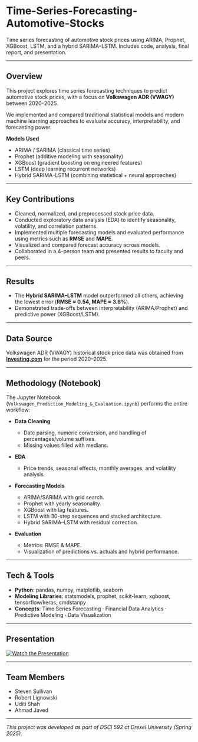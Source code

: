 # Time-Series-Forecasting-Automotive-Stocks  

Time series forecasting of automotive stock prices using ARIMA, Prophet, XGBoost, LSTM, and a hybrid SARIMA–LSTM. Includes code, analysis, final report, and presentation.  

---

## Overview  
This project explores time series forecasting techniques to predict automotive stock prices, with a focus on **Volkswagen ADR (VWAGY)** between 2020–2025.  

We implemented and compared traditional statistical models and modern machine learning approaches to evaluate accuracy, interpretability, and forecasting power.  

**Models Used**  
- ARIMA / SARIMA (classical time series)  
- Prophet (additive modeling with seasonality)  
- XGBoost (gradient boosting on engineered features)  
- LSTM (deep learning recurrent networks)  
- Hybrid SARIMA–LSTM (combining statistical + neural approaches)  

---

## Key Contributions  
- Cleaned, normalized, and preprocessed stock price data.  
- Conducted exploratory data analysis (EDA) to identify seasonality, volatility, and correlation patterns.  
- Implemented multiple forecasting models and evaluated performance using metrics such as **RMSE** and **MAPE**.  
- Visualized and compared forecast accuracy across models.  
- Collaborated in a 4-person team and presented results to faculty and peers.  

---

## Results  
- The **Hybrid SARIMA–LSTM** model outperformed all others, achieving the lowest error (**RMSE ≈ 0.54, MAPE ≈ 3.6%**).  
- Demonstrated trade-offs between interpretability (ARIMA/Prophet) and predictive power (XGBoost/LSTM).  

---

## Data Source  
Volkswagen ADR (VWAGY) historical stock price data was obtained from **[Investing.com](https://www.investing.com/equities/volkswagen-adr-be)** for the period 2020–2025.  

---

## Methodology (Notebook)  
The Jupyter Notebook (`Volkswagen_Prediction_Modeling_&_Evaluation.ipynb`) performs the entire workflow:  

- **Data Cleaning**  
  - Date parsing, numeric conversion, and handling of percentages/volume suffixes.  
  - Missing values filled with medians.  

- **EDA**  
  - Price trends, seasonal effects, monthly averages, and volatility analysis.  

- **Forecasting Models**  
  - ARIMA/SARIMA with grid search.  
  - Prophet with yearly seasonality.  
  - XGBoost with lag features.  
  - LSTM with 30-step sequences and stacked architecture.  
  - Hybrid SARIMA–LSTM with residual correction.  

- **Evaluation**  
  - Metrics: RMSE & MAPE.  
  - Visualization of predictions vs. actuals and hybrid performance.  

---

## Tech & Tools  
- **Python**: pandas, numpy, matplotlib, seaborn  
- **Modeling Libraries**: statsmodels, prophet, scikit-learn, xgboost, tensorflow/keras, cmdstanpy  
- **Concepts**: Time Series Forecasting · Financial Data Analytics · Predictive Modeling · Data Visualization  

---

## Presentation  
[![Watch the Presentation](https://img.youtube.com/vi/YTk_70t6-jM/0.jpg)](https://www.youtube.com/watch?v=YTk_70t6-jM&ab_channel=TyrotheThird)  

---

## Team Members  
- Steven Sullivan  
- Robert Lignowski  
- Uditi Shah  
- Ahmad Javed  

---

*This project was developed as part of DSCI 592 at Drexel University (Spring 2025).*  
